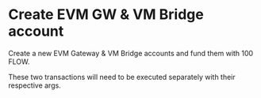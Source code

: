 # Create EVM GW & VM Bridge account
Create a new EVM Gateway & VM Bridge accounts and fund them with 100 FLOW.

These two transactions will need to be executed separately with their respective args.
